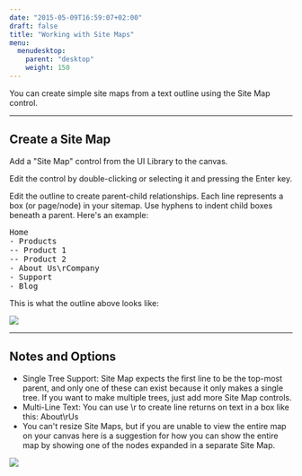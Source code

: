 ```yaml
---
date: "2015-05-09T16:59:07+02:00"
draft: false
title: "Working with Site Maps"
menu:
  menudesktop:
    parent: "desktop"
    weight: 150
---
```


You can create simple site maps from a text outline using the Site Map control.

* * *

## Create a Site Map

Add a "Site Map" control from the UI Library to the canvas.

Edit the control by double-clicking or selecting it and pressing the Enter key.

Edit the outline to create parent-child relationships. Each line represents a box (or page/node) in your sitemap. Use hyphens to indent child boxes beneath a parent. Here's an example:

<pre>Home
- Products
-- Product 1
-- Product 2
- About Us\rCompany
- Support
- Blog
</pre>

This is what the outline above looks like:

![](http://media.balsamiq.com/img/support/docs/m4d/sitemap.png)

* * *

## Notes and Options

*   Single Tree Support: Site Map expects the first line to be the top-most parent, and only one of these can exist because it only makes a single tree. If you want to make multiple trees, just add more Site Map controls.
*   Multi-Line Text: You can use \r to create line returns on text in a box like this: About\rUs
*   You can't resize Site Maps, but if you are unable to view the entire map on your canvas here is a suggestion for how you can show the entire map by showing one of the nodes expanded in a separate Site Map.

![](http://media.balsamiq.com/img/support/docs/m4d/sitemap-split.png)
